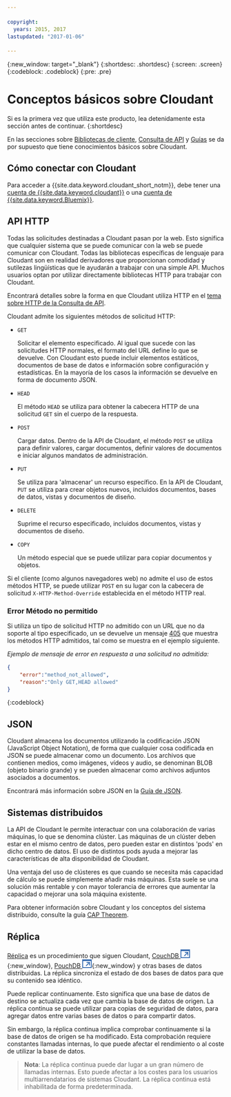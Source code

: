 ```yaml
---

copyright:
  years: 2015, 2017
lastupdated: "2017-01-06"

---
```


{:new_window: target="_blank"}
{:shortdesc: .shortdesc}
{:screen: .screen}
{:codeblock: .codeblock}
{:pre: .pre}

# Conceptos básicos sobre Cloudant

Si es la primera vez que utiliza este producto, lea detenidamente esta sección antes de continuar.
{:shortdesc}

En las secciones sobre [Bibliotecas de cliente](../libraries/index.html#-client-libraries),
[Consulta de API](../api/index.html#-api-reference)
y [Guías](../guides/index.html#-guides) se da por supuesto que tiene conocimientos básicos sobre Cloudant.

## Cómo conectar con Cloudant

Para acceder a {{site.data.keyword.cloudant_short_notm}},
debe tener una [cuenta de {{site.data.keyword.cloudant}}](../api/account.html) o una [cuenta de {{site.data.keyword.Bluemix}}](../offerings/bluemix.html).

## API HTTP

Todas las solicitudes destinadas a Cloudant pasan por la web.
Esto significa que cualquier sistema que se puede comunicar con la web se puede comunicar con Cloudant.
Todas las bibliotecas específicas de lenguaje para Cloudant son en realidad derivadores que proporcionan comodidad y sutilezas lingüísticas que le ayudarán a trabajar con una simple API. Muchos usuarios optan por utilizar directamente bibliotecas HTTP para trabajar con Cloudant.

Encontrará detalles sobre la forma en que Cloudant utiliza HTTP en el [tema sobre HTTP de la Consulta de API](../api/http.html).

Cloudant admite los siguientes métodos de solicitud HTTP: 

-   `GET`

    Solicitar el elemento especificado.
    Al igual que sucede con las solicitudes HTTP normales,
    el formato del URL define lo que se devuelve.
    Con Cloudant esto puede incluir elementos estáticos,
    documentos de base de datos
    e información sobre configuración y estadísticas.
    En la mayoría de los casos la información se devuelve en forma de documento JSON. 

-   `HEAD`

    El método `HEAD` se utiliza para obtener la cabecera HTTP de una solicitud `GET` sin el cuerpo de la respuesta. 

-   `POST`

    Cargar datos.
    Dentro de la API de Cloudant,
    el método `POST` se utiliza para definir valores,
    cargar documentos,
    definir valores de documentos
    e iniciar algunos mandatos de administración.

-   `PUT`

    Se utiliza para 'almacenar' un recurso específico.
    En la API de Cloudant,
    `PUT` se utiliza para crear objetos nuevos,
    incluidos documentos,
    bases de datos,
    vistas y
    documentos de diseño. 

-   `DELETE`

    Suprime el recurso especificado,
    incluidos documentos,
    vistas y
    documentos de diseño.

-   `COPY`

    Un método especial que se puede utilizar para copiar documentos y objetos.

Si el cliente (como algunos navegadores web) no admite el uso de estos métodos HTTP, se puede utilizar `POST` en su lugar con la cabecera de solicitud `X-HTTP-Method-Override` establecida en el método HTTP real.

### Error Método no permitido

Si utiliza un tipo de solicitud HTTP no admitido con un URL que no da soporte al tipo especificado, un se devuelve un mensaje [405](../api/http.html#405) que muestra los métodos HTTP admitidos, tal como se muestra en el ejemplo siguiente.

_Ejemplo de mensaje de error en respuesta a una solicitud no admitida:_

```json
{
    "error":"method_not_allowed",
    "reason":"Only GET,HEAD allowed"
}
```
{:codeblock}

## JSON

Cloudant almacena los documentos utilizando la codificación JSON (JavaScript Object Notation), de forma que cualquier cosa codificada en JSON se puede almacenar como un documento. Los archivos que contienen medios, como imágenes, vídeos y audio, se denominan BLOB (objeto binario grande) y se pueden almacenar como archivos adjuntos asociados a documentos.

Encontrará más información sobre JSON en la [Guía de JSON](../guides/json.html).

<div id="distributed"></div>

## Sistemas distribuidos

La API de Cloudant le permite interactuar con una colaboración de varias máquinas, lo que se denomina clúster.
Las máquinas de un clúster deben estar en el mismo centro de datos, pero pueden estar en distintos 'pods' en dicho centro de datos. El uso de distintos pods ayuda a mejorar las características de alta disponibilidad de Cloudant.

Una ventaja del uso de clústeres es que cuando se necesita más capacidad de cálculo se puede simplemente añadir más máquinas.
Esta suele se una solución más rentable y con mayor tolerancia de errores que aumentar la capacidad o mejorar una sola máquina existente. 

Para obtener información sobre Cloudant y los conceptos del sistema distribuido, consulte la guía [CAP Theorem](../guides/cap_theorem.html). 

## Réplica

[Réplica](../api/replication.html) es un procedimiento que siguen Cloudant,
[CouchDB ![Icono de enlace externo](../images/launch-glyph.svg "Icono de enlace externo")](http://couchdb.apache.org/){:new_window},
[PouchDB ![Icono de enlace externo](../images/launch-glyph.svg "Icono de enlace externo")](http://pouchdb.com/){:new_window}
y otras bases de datos distribuidas.
La réplica sincroniza el estado de dos bases de datos para que su contenido sea idéntico.

Puede replicar continuamente. Esto significa que una base de datos de destino se actualiza cada vez que cambia la base de datos de origen. La réplica continua se puede utilizar para copias de seguridad de datos, para agregar datos entre varias bases de datos o para compartir datos.

Sin embargo, la réplica continua implica comprobar continuamente si la base de datos de origen se ha modificado. Esta comprobación requiere constantes llamadas internas, lo que puede afectar el rendimiento o al coste de utilizar la base de datos.

>   **Nota**: La réplica continua puede dar lugar a un gran número de llamadas internas.
    Esto puede afectar a los costes para los usuarios multiarrendatarios de sistemas Cloudant. La réplica continua está inhabilitada de forma predeterminada. 
